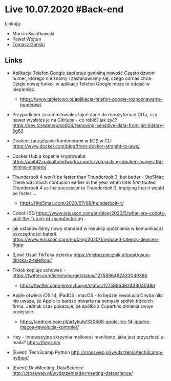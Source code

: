 # Live 10.07.2020 #Back-end

Linkują:

- Marcin Kwiatkowski
- Paweł Wojtun
- [Tomasz Gański](https://www.linkedin.com/in/tomaszganski)

## Links

- Aplikacja Telefon Google zaoferuje genialną nowość
  Często dzwoni numer, którego nie znamy i zastanawiamy się, czego od nas chce. Dzięki nowej funkcji w aplikacji Telefon Google może to odejść w niepamięć.
  - https://www.tabletowo.pl/aplikacja-telefon-google-rozpoznawanie-numerow/
- Przypadkiem zacommitowałeś tajne dane do repozytorium GITa, czy nawet wysłałeś je na GitHuba - co robić? jak żyć?
  https://dev.to/edmondso006/removing-sensitive-data-from-git-history-5g63

- Docker: zarządzanie kontenerami w ECS w CLI
  https://www.docker.com/blog/from-docker-straight-to-aws/

- Docker Hub a kopanie kryptowalut
  https://unit42.paloaltonetworks.com/cryptojacking-docker-images-for-mining-monero/

- Thunderbolt 4 won't be faster than Thunderbolt 3, but better - 9to5Mac
  There was much confusion earlier in the year when Intel first touted Thunderbolt 4 as the successor to Thunderbolt 3, implying that it would be faster ...

  - https://9to5mac.com/2020/07/08/thunderbolt-4/

- Cobot i 5G
  https://www.ericsson.com/en/blog/2020/5/what-are-cobots-and-the-future-of-manufacturing

- jak ustanowiliśmy nowy standard w redukcji opóżnienia w komunikacji i oszczędności baterii.
  https://www.ericsson.com/en/blog/2020/1/reduced-latency-devices-3gpp

- [Low] Usuń TikToka dziecku
  https://niebezpiecznik.pl/post/usun-tiktoka-z-telefonu/

- Tiktok kopiuje schowek -https://twitter.com/jeremyburge/status/1275896482433040386
  - https://twitter.com/jeremyburge/status/1275896482433040386
- Apple otwiera iOS 14, iPadOS i macOS - to będzie rewolucja
  Chyba nikt nie uważa, że Apple to bardzo otwarta na pomysły spółek trzecich firma. Jednak czas pokazuje, że spółka z Cupertino zmienia swoje podejście.

  - https://android.com.pl/artykuly/330408-apple-ios-14-ipados-macos-rewolucja-kontroler/

- Hey - innowacyjna skrzynka mailowa i manifesto, jaka jest przyszłość e-maila?
  https://hey.com

- [Event] Tech3camp Python
  http://crossweb.pl/wydarzenia/tech3camp-python/

- [Event] DevMeeting: DataScience
  http://crossweb.pl/wydarzenia/devmeeting-datascience/
